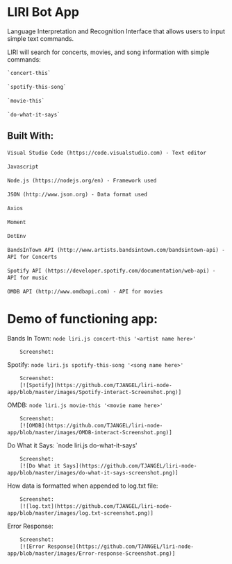 # LIRI Bot App

Language Interpretation and Recognition Interface that allows users to input simple text commands.

LIRI will search for concerts, movies, and song information with simple commands:

    `concert-this`

    `spotify-this-song`

    `movie-this`

    `do-what-it-says`

## Built With:

    Visual Studio Code (https://code.visualstudio.com) - Text editor
    
    Javascript
    
    Node.js (https://nodejs.org/en) - Framework used
    
    JSON (http://www.json.org) - Data format used
    
    Axios
    
    Moment
    
    DotEnv
    
    BandsInTown API (http://www.artists.bandsintown.com/bandsintown-api) - API for Concerts
    
    Spotify API (https://developer.spotify.com/documentation/web-api) - API for music
    
    OMDB API (http://www.omdbapi.com) - API for movies

# Demo of functioning app:

   Bands In Town: `node liri.js concert-this '<artist name here>'`
   
        Screenshot:

   
   Spotify: `node liri.js spotify-this-song '<song name here>'`

        Screenshot:
        [![Spotify](https://github.com/TJANGEL/liri-node-app/blob/master/images/Spotify-interact-Screenshot.png)]
   
   
   OMDB: `node liri.js movie-this '<movie name here>'`

        Screenshot:
        [![OMDB](https://github.com/TJANGEL/liri-node-app/blob/master/images/OMDB-interact-Screenshot.png)]

   Do What it Says: `node liri.js do-what-it-says'

        Screenshot:
        [![Do What it Says](https://github.com/TJANGEL/liri-node-app/blob/master/images/do-what-it-says-screenshot.png)]

   How data is formatted when appended to log.txt file:

        Screenshot:
        [![log.txt](https://github.com/TJANGEL/liri-node-app/blob/master/images/log.txt-screenshot.png)]

   Error Response:

        Screenshot:
        [![Error Response](https://github.com/TJANGEL/liri-node-app/blob/master/images/Error-response-Screenshot.png)]

   
